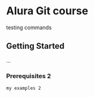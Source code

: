 # Alura Git course

testing commands

## Getting Started

... 

### Prerequisites 2

```
my examples 2
```

